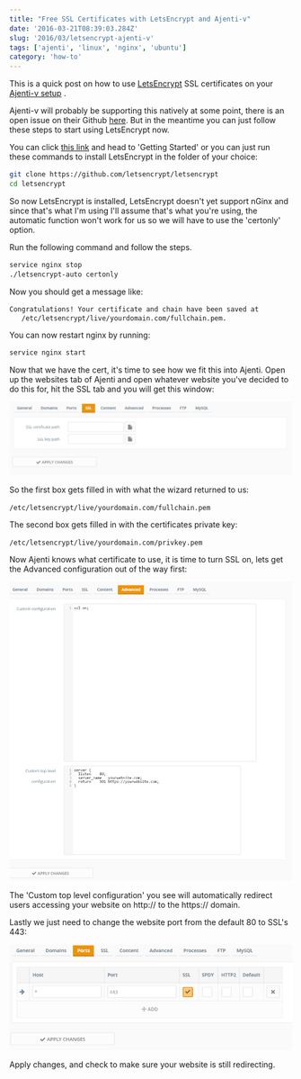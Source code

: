 ```yaml
---
title: "Free SSL Certificates with LetsEncrypt and Ajenti-v"
date: '2016-03-21T08:39:03.284Z'
slug: '2016/03/letsencrypt-ajenti-v'
tags: ['ajenti', 'linux', 'nginx', 'ubuntu']
category: 'how-to'
---
```

This is a quick post on how to use [LetsEncrypt](https://letsencrypt.org/) SSL certificates on your [Ajenti-v setup](/blog/2015/02/perfect-web-server) .

Ajenti-v will probably be supporting this natively at some point, there is an open issue on their Github [here](https://github.com/ajenti/ajenti/issues/797). But in the meantime you can just follow these steps to start using LetsEncrypt now.

You can click [this link](https://letsencrypt.org/getting-started/) and head to 'Getting Started' or you can just run these commands to install LetsEncrypt in the folder of your choice:

```bash
git clone https://github.com/letsencrypt/letsencrypt
cd letsencrypt
```
So now LetsEncrypt is installed, LetsEncrypt doesn't yet support nGinx and since that's what I'm using I'll assume that's what you're using, the automatic function won't work for us so we will have to use the 'certonly' option.

Run the following command and follow the steps.
```bash
service nginx stop
./letsencrypt-auto certonly
```

Now you should get a message like:
```text
Congratulations! Your certificate and chain have been saved at
   /etc/letsencrypt/live/yourdomain.com/fullchain.pem.
```
You can now restart nginx by running:
```bash
service nginx start
```
Now that we have the cert, it's time to see how we fit this into Ajenti. Open up the websites tab of Ajenti and open whatever website you've decided to do this for, hit the SSL tab and you will get this window:

![Ajenti Certs Window](images/ajenti-certs.png)

So the first box gets filled in with what the wizard returned to us:

`/etc/letsencrypt/live/yourdomain.com/fullchain.pem`

The second box gets filled in with the certificates private key:

`/etc/letsencrypt/live/yourdomain.com/privkey.pem`

Now Ajenti knows what certificate to use, it is time to turn SSL on, lets get the Advanced configuration out of the way first:

![ajenti-advanced-cert.png](images/ajenti-advanced-cert.png)

The 'Custom top level configuration' you see will automatically redirect users accessing your website on http:// to the https:// domain.

Lastly we just need to change the website port from the default 80 to SSL's 443:

![ajenti-ssl-ports.png](images/ajenti-ssl-ports.png)

Apply changes, and check to make sure your website is still redirecting.